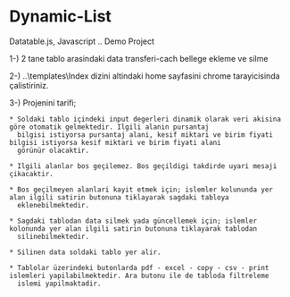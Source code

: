 # Dynamic-List
Datatable.js, Javascript ..
Demo Project 

1-) 2 tane tablo arasindaki data transferi-cach bellege ekleme ve silme

2-) ..\templates\Index dizini altindaki home sayfasini chrome tarayicisinda çalistiriniz.

3-) Projenini tarifi;

    * Soldaki tablo içindeki input degerleri dinamik olarak veri akisina göre otomatik gelmektedir. Ilgili alanin pursantaj
      bilgisi istiyorsa pursantaj alani, kesif miktari ve birim fiyati bilgisi istiyorsa kesif miktari ve birim fiyati alani
      görünür olacaktir.
      
    * Ilgili alanlar bos geçilemez. Bos geçildigi takdirde uyari mesaji çikacaktir.
    
    * Bos geçilmeyen alanlari kayit etmek için; islemler kolununda yer alan ilgili satirin butonuna tiklayarak sagdaki tabloya 
      eklenebilmektedir.
      
    * Sagdaki tablodan data silmek yada güncellemek için; islemler kolonunda yer alan ilgili satirin butonuna tiklayarak tablodan
      silinebilmektedir. 
      
    * Silinen data soldaki tablo yer alir.
    
    * Tablolar üzerindeki butonlarda pdf - excel - copy - csv - print islemleri yapilabilmektedir. Ara butonu ile de tabloda filtreleme
      islemi yapilmaktadir.
     
